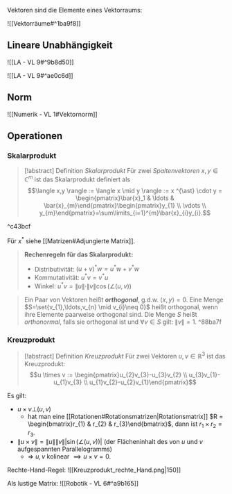 Vektoren sind die Elemente eines Vektorraums:

![[Vektorräume#^1ba9f8]]


## Lineare Unabhängigkeit

![[LA - VL 9#^9b8d50]]

![[LA - VL 9#^ae0c6d]]

## Norm

![[Numerik - VL 1#Vektornorm]]

## Operationen

### Skalarprodukt
> [!abstract] Definition *Skalarprodukt*
> Für zwei *Spaltenvektoren* $x,y \in \mathbb{C}^{m}$ ist das Skalarprodukt definiert als $$\langle x,y \rangle := \langle x \mid y \rangle := x ^{\ast} \cdot y = \begin{pmatrix}\bar{x}_1 & \ldots & \bar{x}_{m}\end{pmatrix}\begin{pmatrix}y_{1} \\ \vdots \\ y_{m}\end{pmatrix}=\sum\limits_{i=1}^{m}\bar{x}_{i}y_{i}.$$

^c43bcf

Für $x ^{\ast}$ siehe [[Matrizen#Adjungierte Matrix]].

> **Rechenregeln für das Skalarprodukt:** 
> - Distributivität: $(u+v) ^{\ast} w = u ^{\ast} w + v ^{\ast} w$
> - Kommutativität: $u ^{\ast} v = v ^{\ast} u$
> - Winkel: $u ^{\ast} v = \|u\|\cdot\|v\|\cos(\angle(u,v))$

> Ein Paar von Vektoren heißt ***orthogonal***, g.d.w. $\langle x,y \rangle = 0$.
> Eine Menge $S=\set{v_{1},\ldots,v_{n} \mid v_{i}\neq 0}$ heißt orthogonal, wenn ihre Elemente paarweise orthogonal sind.
> Die Menge $S$ heißt *orthonormal*, falls sie orthogonal ist und $\forall v \in S$ gilt: $\|v\|=1$.
^88ba7f

### Kreuzprodukt

> [!abstract] Definition *Kreuzprodukt*
> Für zwei Vektoren $u,v \in \mathbb{R}^{3}$ ist das Kreuzprodukt: $$u \times v := \begin{pmatrix}u_{2}v_{3}-u_{3}v_{2} \\ u_{3}v_{1}-u_{1}v_{3} \\ u_{1}v_{2}-u_{2}v_{1}\end{pmatrix}$$

Es gilt:
- $u \times v \bot (u,v)$
	- hat man eine [[Rotationen#Rotationsmatrizen|Rotationsmatrix]] $R = \begin{bmatrix}r_{1} & r_{2} & r_{3}\end{bmatrix}$, dann ist $r_{1} \times r_{2} = r_{3}.$
- $\|u\times v\|=\|u\|\|v\||\sin(\angle(u,v))|$ (der Flächeninhalt des von $u$ und $v$ aufgespannten Parallelogramms)
	- => $u,v$ kolinear $\implies u \times v=0$.

Rechte-Hand-Regel:
![[Kreuzprodukt_rechte_Hand.png|150]]

Als lustige Matrix: ![[Robotik - VL 6#^a9b165]]